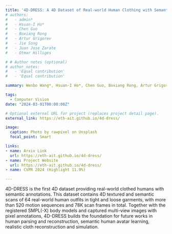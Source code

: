 ```yaml
---
title: '4D-DRESS: A 4D Dataset of Real-world Human Clothing with Semantic Annotations'
# authors:
#   - admin*
#   - Hsuan-I Ho*
#   - Chen Guo
#   - Boxiang Rong
#   - Artur Grigorev
#   - Jie Song
#   - Juan Jose Zarate
#   - Otmar Hilliges

# # Author notes (optional)
# author_notes:
#   - 'Equal contribution'
#   - 'Equal contribution'

summary: Wenbo Wang*, Hsuan-I Ho*, Chen Guo, Boxiang Rong, Artur Grigorev, Jie Song, Juan Jose Zarate, Otmar Hilliges.

tags:
  - Computer Vision
date: "2024-03-01T00:00:00Z"

# Optional external URL for project (replaces project detail page).
external_link: https://eth-ait.github.io/4d-dress/

image:
  caption: Photo by rawpixel on Unsplash
  focal_point: Smart

links:
- name: Arxiv Link
  url: https://eth-ait.github.io/4d-dress/
- name: Project Website
  url: https://eth-ait.github.io/4d-dress/
- name: CVPR 2024 (Highlight 11.9%)

---
```


4D-DRESS is the first 4D dataset providing real-world clothed humans with semantic annotations. This dataset contains 4D textured and semantic scans of 64 real-world human outfits in tight and loose garments, with more than 520 motion sequences and 78K scan frames in total. Together with the registered SMPL(-X) body models and captured multi-view images with pixel annotations, 4D-DRESS builds the foundation for future works in human parsing and reconstruction, semantic human avatar learning, realistic cloth reconstruction and simulation. 
